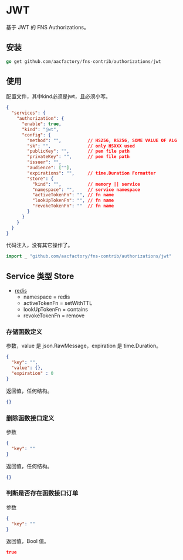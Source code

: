 # JWT
基于 JWT 的 FNS Authorizations。
## 安装
```go
go get github.com/aacfactory/fns-contrib/authorizations/jwt
```
## 使用
配置文件，其中kind必须是jwt，且必须小写。
```json
{
  "services": {
    "authorization": {
      "enable": true,
      "kind": "jwt",
      "config": {
        "method": "",          // HS256, RS256, SOME VALUE OF ALG
        "sk": "",              // only HSXXX used
        "publicKey": "",       // pem file path
        "privateKey": "",      // pem file path
        "issuer": "", 
        "audience": [""],
        "expirations": "",     // time.Duration Formatter
        "store": {
          "kind": "",          // memory || service
          "namespace": "",     // service namespace
          "activeTokenFn": "", // fn name
          "lookUpTokenFn": "", // fn name
          "revokeTokenFn": ""  // fn name
        }
      }
    }
  }
}
```
代码注入，没有其它操作了。
```go
import _ "github.com/aacfactory/fns-contrib/authorizations/jwt"
```
## Service 类型 Store
* [redis](https://github.com/aacfactory/fns-contrib/tree/main/databases/redis)
  * namespace = redis
  * activeTokenFn = setWithTTL
  * lookUpTokenFn = contains
  * revokeTokenFn = remove

### 存储函数定义
参数，value 是 json.RawMessage，expiration 是 time.Duration。
```json
{
  "key": "",
  "value": {},
  "expiration" : 0
}
```
返回值，任何结构。
```json
{}
```
### 删除函数接口定义
参数
```json
{
  "key": ""
}
```
返回值，任何结构。
```json
{}
```
### 判断是否存在函数接口订单
参数
```json
{
  "key": ""
}
```
返回值，Bool 值。
```json
true
```
